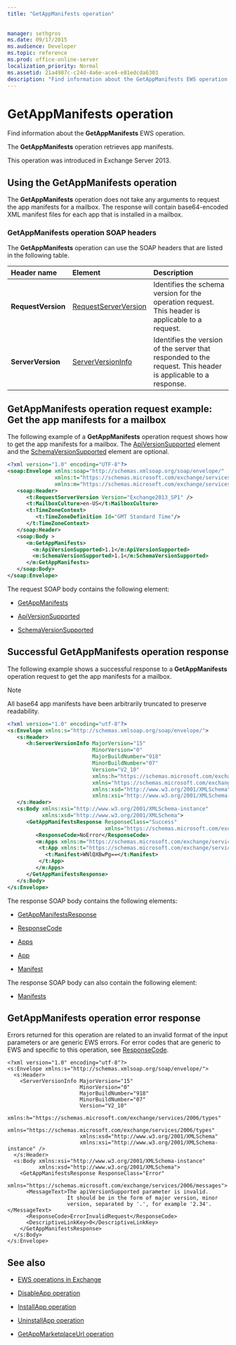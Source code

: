 ```yaml
---
title: "GetAppManifests operation"
 
 
manager: sethgros
ms.date: 09/17/2015
ms.audience: Developer
ms.topic: reference
ms.prod: office-online-server
localization_priority: Normal
ms.assetid: 21a4987c-c24d-4a6e-ace4-e81edcda6303
description: "Find information about the GetAppManifests EWS operation."
---
```


# GetAppManifests operation

Find information about the **GetAppManifests** EWS operation. 
  
The **GetAppManifests** operation retrieves app manifests. 
  
This operation was introduced in Exchange Server 2013.
  
## Using the GetAppManifests operation

The **GetAppManifests** operation does not take any arguments to request the app manifests for a mailbox. The response will contain base64-encoded XML manifest files for each app that is installed in a mailbox. 
  
### GetAppManifests operation SOAP headers

The **GetAppManifests** operation can use the SOAP headers that are listed in the following table. 
  
|**Header name**|**Element**|**Description**|
|:-----|:-----|:-----|
|**RequestVersion** <br/> |[RequestServerVersion](requestserverversion.md) <br/> |Identifies the schema version for the operation request. This header is applicable to a request.  <br/> |
|**ServerVersion** <br/> |[ServerVersionInfo](serverversioninfo.md) <br/> |Identifies the version of the server that responded to the request. This header is applicable to a response.  <br/> |
   
## GetAppManifests operation request example: Get the app manifests for a mailbox

The following example of a **GetAppManifests** operation request shows how to get the app manifests for a mailbox. The [ApiVersionSupported](apiversionsupported.md) element and the [SchemaVersionSupported](schemaversionsupported.md) element are optional. 
  
```XML
<?xml version="1.0" encoding="UTF-8"?>
<soap:Envelope xmlns:soap="http://schemas.xmlsoap.org/soap/envelope/"
               xmlns:t="https://schemas.microsoft.com/exchange/services/2006/types"
               xmlns:m="https://schemas.microsoft.com/exchange/services/2006/messages">
   <soap:Header>
      <t:RequestServerVersion Version="Exchange2013_SP1" />
      <t:MailboxCulture>en-US</t:MailboxCulture>
      <t:TimeZoneContext>
         <t:TimeZoneDefinition Id="GMT Standard Time"/>
      </t:TimeZoneContext>
   </soap:Header>
   <soap:Body >
      <m:GetAppManifests>
        <m:ApiVersionSupported>1.1</m:ApiVersionSupported>
        <m:SchemaVersionSupported>1.1</m:SchemaVersionSupported>
      </m:GetAppManifests>
   </soap:Body>
</soap:Envelope>

```

The request SOAP body contains the following element:
  
- [GetAppManifests](getappmanifests.md)
    
- [ApiVersionSupported](apiversionsupported.md)
    
- [SchemaVersionSupported](schemaversionsupported.md)
    
## Successful GetAppManifests operation response

The following example shows a successful response to a **GetAppManifests** operation request to get the app manifests for a mailbox. 
  
> [!NOTE]
> All base64 app manifests have been arbitrarily truncated to preserve readability. 
  
```XML
<?xml version="1.0" encoding="utf-8"?>
<s:Envelope xmlns:s="http://schemas.xmlsoap.org/soap/envelope/">
   <s:Header>
      <h:ServerVersionInfo MajorVersion="15" 
                           MinorVersion="0" 
                           MajorBuildNumber="918" 
                           MinorBuildNumber="07" 
                           Version="V2_10" 
                           xmlns:h="https://schemas.microsoft.com/exchange/services/2006/types" 
                           xmlns="https://schemas.microsoft.com/exchange/services/2006/types" 
                           xmlns:xsd="http://www.w3.org/2001/XMLSchema" 
                           xmlns:xsi="http://www.w3.org/2001/XMLSchema-instance"/>
   </s:Header>
   <s:Body xmlns:xsi="http://www.w3.org/2001/XMLSchema-instance" 
           xmlns:xsd="http://www.w3.org/2001/XMLSchema">
      <GetAppManifestsResponse ResponseClass="Success" 
                               xmlns="https://schemas.microsoft.com/exchange/services/2006/messages">
         <ResponseCode>NoError</ResponseCode>
         <m:Apps xmlns:m="https://schemas.microsoft.com/exchange/services/2006/messages">
          <t:App xmlns:t="https://schemas.microsoft.com/exchange/services/2006/types">
            <t:Manifest>WNlQXBwPg==</t:Manifest>
          </t:App>
         </m:Apps>
      </GetAppManifestsResponse>
   </s:Body>
</s:Envelope>
```

The response SOAP body contains the following elements:
  
- [GetAppManifestsResponse](getappmanifestsresponse.md)
    
- [ResponseCode](responsecode.md)
    
- [Apps](apps.md)
    
- [App](app.md)
    
- [Manifest](manifest.md)
    
The response SOAP body can also contain the following element:
  
- [Manifests](manifests.md)
    
## GetAppManifests operation error response

Errors returned for this operation are related to an invalid format of the input parameters or are generic EWS errors. For error codes that are generic to EWS and specific to this operation, see [ResponseCode](responsecode.md).
  
```
<?xml version="1.0" encoding="utf-8"?>
<s:Envelope xmlns:s="http://schemas.xmlsoap.org/soap/envelope/">
  <s:Header>
    <ServerVersionInfo MajorVersion="15"
                       MinorVersion="0"
                       MajorBuildNumber="918"
                       MinorBuildNumber="07"
                       Version="V2_10"
                       xmlns:h="https://schemas.microsoft.com/exchange/services/2006/types"
                       xmlns="https://schemas.microsoft.com/exchange/services/2006/types"
                       xmlns:xsd="http://www.w3.org/2001/XMLSchema"
                       xmlns:xsi="http://www.w3.org/2001/XMLSchema-instance" />
  </s:Header>
  <s:Body xmlns:xsi="http://www.w3.org/2001/XMLSchema-instance"
          xmlns:xsd="http://www.w3.org/2001/XMLSchema">
    <GetAppManifestsResponse ResponseClass="Error"
                             xmlns="https://schemas.microsoft.com/exchange/services/2006/messages">
      <MessageText>The apiVersionSupported parameter is invalid. 
                   It should be in the form of major version, minor 
                   version, separated by '.', for example '2.34'.</MessageText>
      <ResponseCode>ErrorInvalidRequest</ResponseCode>
      <DescriptiveLinkKey>0</DescriptiveLinkKey>
    </GetAppManifestsResponse>
  </s:Body>
</s:Envelope>

```

## See also

- [EWS operations in Exchange](ews-operations-in-exchange.md)
    
- [DisableApp operation](disableapp-operation.md)
    
- [InstallApp operation](installapp-operation.md)
    
- [UninstallApp operation](uninstallapp-operation.md)
    
- [GetAppMarketplaceUrl operation](getappmarketplaceurl-operation.md)
    

